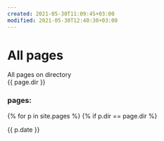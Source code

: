 ```yaml
---
created: 2021-05-30T11:09:45+03:00
modified: 2021-05-30T12:40:30+03:00
---
```


# All pages

All pages on directory  
{{ page.dir }}


### pages:
<div>
{% for p in site.pages %}
{% if p.dir == page.dir %}
<p>{{ p.date }} <a href="{{ p.url }}>{{ p.name }}</p>
{% endif %}
{% endfor %}
</div>
